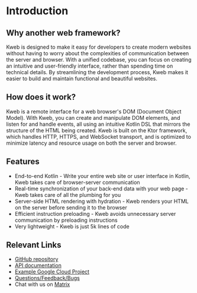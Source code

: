 # Introduction

## Why another web framework?

Kweb is designed to make it easy for developers to create modern websites without having to worry about the complexities of communication between the server and browser. With a unified codebase, you can focus on creating an intuitive and user-friendly interface, rather than spending time on technical details. 
By streamlining the development process, Kweb makes it easier to build and maintain functional and beautiful websites.

## How does it work?

Kweb is a remote interface for a web browser's DOM (Document Object Model). With Kweb, you can create 
and manipulate DOM elements, and listen for and handle events, all using an intuitive Kotlin DSL that mirrors 
the structure of the HTML being created. Kweb is built on the Ktor framework, which handles HTTP, HTTPS, and 
WebSocket transport, and is optimized to minimize latency and resource usage on both the server and browser.

## Features

* End-to-end Kotlin - Write your entire web site or user interface in Kotlin, Kweb takes care of browser-server communication
* Real-time synchronization of your back-end data with your web page - Kweb takes care of all the plumbing for you
* Server-side HTML rendering with hydration - Kweb renders your HTML on the server before sending it to the browser
* Efficient instruction preloading - Kweb avoids unnecessary server communication by preloading instructions
* Very lightweight - Kweb is just 5k lines of code

## Relevant Links

* [GitHub repository](https://github.com/kwebio/kweb-core)
* [API documentation](https://docs.kweb.io/api/)
* [Example Google Cloud Project](https://github.com/freenet/freenetorg-website/)
* [Questions/Feedback/Bugs](https://github.com/kwebio/kweb-core/issues)
* Chat with us on [Matrix](https://matrix.to/#/#kweb:matrix.org)
